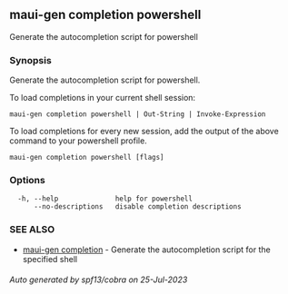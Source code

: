 ## maui-gen completion powershell

Generate the autocompletion script for powershell

### Synopsis

Generate the autocompletion script for powershell.

To load completions in your current shell session:

	maui-gen completion powershell | Out-String | Invoke-Expression

To load completions for every new session, add the output of the above command
to your powershell profile.


```
maui-gen completion powershell [flags]
```

### Options

```
  -h, --help              help for powershell
      --no-descriptions   disable completion descriptions
```

### SEE ALSO

* [maui-gen completion](maui-gen_completion.md)	 - Generate the autocompletion script for the specified shell

###### Auto generated by spf13/cobra on 25-Jul-2023
